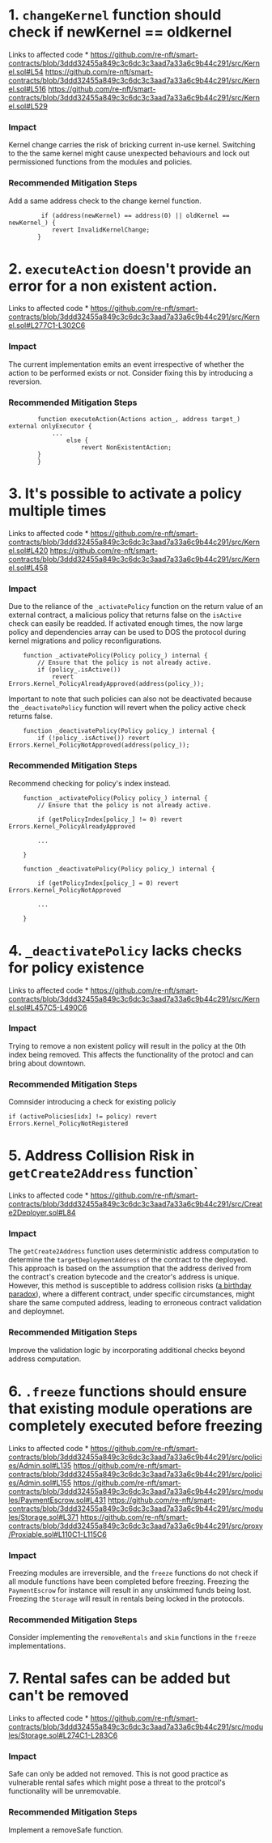 # 1. `changeKernel` function should check if newKernel == oldkernel
Links to affected code *
https://github.com/re-nft/smart-contracts/blob/3ddd32455a849c3c6dc3c3aad7a33a6c9b44c291/src/Kernel.sol#L54
https://github.com/re-nft/smart-contracts/blob/3ddd32455a849c3c6dc3c3aad7a33a6c9b44c291/src/Kernel.sol#L516
https://github.com/re-nft/smart-contracts/blob/3ddd32455a849c3c6dc3c3aad7a33a6c9b44c291/src/Kernel.sol#L529
### Impact
Kernel change carries the risk of bricking current in-use kernel. Switching to the the same kernel might cause unexpected behaviours and lock out permissioned functions from the modules and policies.

### Recommended Mitigation Steps
Add a same address check to the change kernel function.
```
         if (address(newKernel) == address(0) || oldKernel == newKernel_) { 
            revert InvalidKernelChange;
        }
```

# 2. `executeAction` doesn't provide an error for a non existent action. 
Links to affected code *
https://github.com/re-nft/smart-contracts/blob/3ddd32455a849c3c6dc3c3aad7a33a6c9b44c291/src/Kernel.sol#L277C1-L302C6
### Impact
The current implementation emits an event irrespective of whether the action to be performed exists or not. Consider fixing this by introducing a reversion. 
### Recommended Mitigation Steps
``` 
        function executeAction(Actions action_, address target_) external onlyExecutor {
            ...
                else {
                    revert NonExistentAction;
        }
        }
```


# 3. It's possible to activate a policy multiple times
Links to affected code *
https://github.com/re-nft/smart-contracts/blob/3ddd32455a849c3c6dc3c3aad7a33a6c9b44c291/src/Kernel.sol#L420
https://github.com/re-nft/smart-contracts/blob/3ddd32455a849c3c6dc3c3aad7a33a6c9b44c291/src/Kernel.sol#L458

### Impact
Due to the reliance of the `_activatePolicy` function on the return value of an external contract, a malicious policy that returns false on the `isActive` check can easily be readded. If activated enough times, the now large policy and dependencies array can be used to DOS the protocol during kernel migrations and policy reconfigurations. 
```
    function _activatePolicy(Policy policy_) internal {
        // Ensure that the policy is not already active.
        if (policy_.isActive())
            revert Errors.Kernel_PolicyAlreadyApproved(address(policy_));
```

Important to note that such policies can also not be deactivated because the `_deactivatePolicy` function will revert when the policy active check returns false.
```
    function _deactivatePolicy(Policy policy_) internal {
        if (!policy_.isActive()) revert Errors.Kernel_PolicyNotApproved(address(policy_));
```
### Recommended Mitigation Steps
Recommend checking for policy's index instead. 
```
    function _activatePolicy(Policy policy_) internal {
        // Ensure that the policy is not already active.

        if (getPolicyIndex[policy_] != 0) revert Errors.Kernel_PolicyAlreadyApproved

        ...

    }

```
```
    function _deactivatePolicy(Policy policy_) internal {

        if (getPolicyIndex[policy_] = 0) revert Errors.Kernel_PolicyNotApproved

        ...

    }

```

# 4. `_deactivatePolicy` lacks checks for policy existence
Links to affected code *
https://github.com/re-nft/smart-contracts/blob/3ddd32455a849c3c6dc3c3aad7a33a6c9b44c291/src/Kernel.sol#L457C5-L490C6
### Impact
Trying to remove a non existent policy will result in the policy at the 0th index being removed. This affects the functionality of the protocl and can bring about downtown.

### Recommended Mitigation Steps
Comnsider introducing a check for existing policiy
```
if (activePolicies[idx] != policy) revert Errors.Kernel_PolicyNotRegistered
```


# 5. Address Collision Risk in `getCreate2Address` function`
Links to affected code *
https://github.com/re-nft/smart-contracts/blob/3ddd32455a849c3c6dc3c3aad7a33a6c9b44c291/src/Create2Deployer.sol#L84
### Impact
The `getCreate2Address` function uses deterministic address computation to determine the `targetDeploymentAddress` of the contract to the deployed. This approach is based on the assumption that the address derived from the contract's creation bytecode and the creator's address is unique. However, this method is susceptible to address collision risks ([a birthday paradox](https://www.scientificamerican.com/article/bring-science-home-probability-birthday-paradox/)), where a different contract, under specific circumstances, might share the same computed address, leading to erroneous contract validation and deploymnet.

### Recommended Mitigation Steps
Improve the validation logic by incorporating additional checks beyond address computation. 



# 6. `.freeze` functions should ensure that existing module operations are completely executed before freezing
Links to affected code *
https://github.com/re-nft/smart-contracts/blob/3ddd32455a849c3c6dc3c3aad7a33a6c9b44c291/src/policies/Admin.sol#L135
https://github.com/re-nft/smart-contracts/blob/3ddd32455a849c3c6dc3c3aad7a33a6c9b44c291/src/policies/Admin.sol#L155
https://github.com/re-nft/smart-contracts/blob/3ddd32455a849c3c6dc3c3aad7a33a6c9b44c291/src/modules/PaymentEscrow.sol#L431
https://github.com/re-nft/smart-contracts/blob/3ddd32455a849c3c6dc3c3aad7a33a6c9b44c291/src/modules/Storage.sol#L371
https://github.com/re-nft/smart-contracts/blob/3ddd32455a849c3c6dc3c3aad7a33a6c9b44c291/src/proxy/Proxiable.sol#L110C1-L115C6
### Impact
Freezing modules are irreversible, and the `freeze` functions do not check if all module functions have been completed before freezing.
Freezing the `PaymentEscrow` for instance will result in any unskimmed funds being lost. Freezing the `Storage` will result in rentals being locked in the protocols.

### Recommended Mitigation Steps
Consider implementing the `removeRentals` and `skim` functions in the `freeze` implementations.

# 7. Rental safes can be added but can't be removed
Links to affected code *
https://github.com/re-nft/smart-contracts/blob/3ddd32455a849c3c6dc3c3aad7a33a6c9b44c291/src/modules/Storage.sol#L274C1-L283C6
### Impact
Safe can only be added not removed. This is not good practice as vulnerable rental safes which might pose a threat to the protcol's functionality will be unremovable.

### Recommended Mitigation Steps
Implement a removeSafe function.